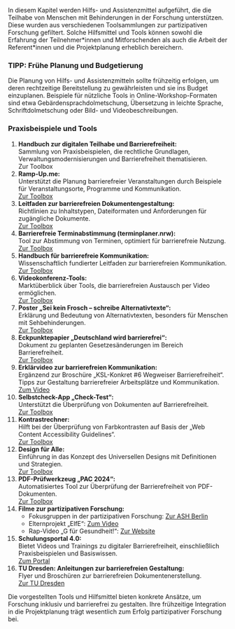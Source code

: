 In diesem Kapitel werden Hilfs- und Assistenzmittel aufgeführt, die die Teilhabe von Menschen mit Behinderungen in der Forschung unterstützen. Diese wurden aus verschiedenen Toolsammlungen zur partizipativen Forschung gefiltert. Solche Hilfsmittel und Tools können sowohl die Erfahrung der Teilnehmer\*innen und Mitforschenden als auch die Arbeit der Referent\*innen und die Projektplanung erheblich bereichern.

### **TIPP: Frühe Planung und Budgetierung**

Die Planung von Hilfs- und Assistenzmitteln sollte frühzeitig erfolgen, um deren rechtzeitige Bereitstellung zu gewährleisten und sie ins Budget einzuplanen. Beispiele für nützliche Tools in Online-Workshop-Formaten sind etwa Gebärdensprachdolmetschung, Übersetzung in leichte Sprache, Schriftdolmetschung oder Bild- und Videobeschreibungen.

### **Praxisbeispiele und Tools**

1. **Handbuch zur digitalen Teilhabe und Barrierefreiheit:**  
   Sammlung von Praxisbeispielen, die rechtliche Grundlagen, Verwaltungsmodernisierungen und Barrierefreiheit thematisieren.  
   Zur Toolbox  
2. **Ramp-Up.me:**  
   Unterstützt die Planung barrierefreier Veranstaltungen durch Beispiele für Veranstaltungsorte, Programme und Kommunikation.  
   [Zur Toolbox](https://toolbox.teilhabe4punkt0.de/tools/barrierefreie-veranstaltungen-planen)  
3. **Leitfaden zur barrierefreien Dokumentengestaltung:**  
   Richtlinien zu Inhaltstypen, Dateiformaten und Anforderungen für zugängliche Dokumente.  
   [Zur Toolbox](https://toolbox.teilhabe4punkt0.de/tools/handreichung-bf-dokumente)  
4. **Barrierefreie Terminabstimmung (terminplaner.nrw):**  
   Tool zur Abstimmung von Terminen, optimiert für barrierefreie Nutzung.  
   [Zur Toolbox](https://toolbox.teilhabe4punkt0.de/tools/bf-terminabstimmung)  
5. **Handbuch für barrierefreie Kommunikation:**  
   Wissenschaftlich fundierter Leitfaden zur barrierefreien Kommunikation.  
   [Zur Toolbox](https://toolbox.teilhabe4punkt0.de/tools/handbuch-barrierefreie-kommunikation)  
6. **Videokonferenz-Tools:**  
   Marktüberblick über Tools, die barrierefreien Austausch per Video ermöglichen.  
   [Zur Toolbox](https://toolbox.teilhabe4punkt0.de/tools/marktueberblick-videokonferenztools-ergebnisse)  
7. **Poster „Sei kein Frosch – schreibe Alternativtexte“:**  
   Erklärung und Bedeutung von Alternativtexten, besonders für Menschen mit Sehbehinderungen.  
   [Zur Toolbox](https://toolbox.teilhabe4punkt0.de/tools/ksl-alt-text-poster)  
8. **Eckpunktepapier „Deutschland wird barrierefrei“:**  
   Dokument zu geplanten Gesetzesänderungen im Bereich Barrierefreiheit.  
   [Zur Toolbox](https://toolbox.teilhabe4punkt0.de/tools/eckpunktepapier-zur-barrierefreiheit)  
9. **Erklärvideo zur barrierefreien Kommunikation:**  
   Ergänzend zur Broschüre „KSL-Konkret \#6 Wegweiser Barrierefreiheit“. Tipps zur Gestaltung barrierefreier Arbeitsplätze und Kommunikation.  
   [Zum Video](https://toolbox.teilhabe4punkt0.de/tools/eckpunktepapier-zur-barrierefreiheit)  
10. **Selbstcheck-App „Check-Test“:**  
    Unterstützt die Überprüfung von Dokumenten auf Barrierefreiheit.  
    [Zur Toolbox](https://toolbox.teilhabe4punkt0.de/tools/check-text)  
11. **Kontrastrechner:**  
    Hilft bei der Überprüfung von Farbkontrasten auf Basis der „Web Content Accessibility Guidelines“.  
    [Zur Toolbox](https://toolbox.teilhabe4punkt0.de/tools/kontrastrechner)  
12. **Design für Alle:**  
    Einführung in das Konzept des Universellen Designs mit Definitionen und Strategien.  
    [Zur Toolbox](https://toolbox.teilhabe4punkt0.de/tools/design-fur-alle)  
13. **PDF-Prüfwerkzeug „PAC 2024“:**  
    Automatisiertes Tool zur Überprüfung der Barrierefreiheit von PDF-Dokumenten.  
    [Zur Toolbox](https://toolbox.teilhabe4punkt0.de/tools/automatisches-pdf-prufwerkzeug-pac)  
14. **Filme zur partizipativen Forschung:**  
    * Fokusgruppen in der partizipativen Forschung: [Zur ASH Berlin](https://www.ash-berlin.eu/partnet-lernvideos)  
    * Elternprojekt „ElfE“: [Zum Video](https://vimeo.com/256996176)  
    * Rap-Video „G für Gesundheit\!“: [Zur Website](http://partkommplus.de/teilprojekte/gesund/g-fuer-gesundheit/)  
15. **Schulungsportal 4.0:**  
    Bietet Videos und Trainings zu digitaler Barrierefreiheit, einschließlich Praxisbeispielen und Basiswissen.  
    [Zum Portal](https://www.teilhabe40.de/verwirklichung/schulungsportal)  
16. **TU Dresden: Anleitungen zur barrierefreien Gestaltung:**  
    Flyer und Broschüren zur barrierefreien Dokumentenerstellung.  
    [Zur TU Dresden](https://tu-dresden.de/tu-dresden/universitaetskultur/diversitaet-inklusion/inklusion/barrierefreiheit/agsbs/dokumente#section-2)

Die vorgestellten Tools und Hilfsmittel bieten konkrete Ansätze, um Forschung inklusiv und barrierefrei zu gestalten. Ihre frühzeitige Integration in die Projektplanung trägt wesentlich zum Erfolg partizipativer Forschung bei.
